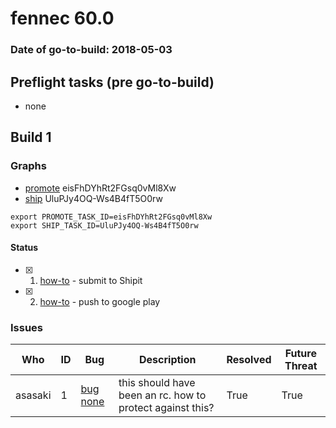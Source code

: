 # fennec 60.0

### Date of go-to-build: 2018-05-03

## Preflight tasks (pre go-to-build)
- none

## Build 1  

### Graphs
* [promote](https://tools.taskcluster.net/push-inspector/#/eisFhDYhRt2FGsq0vMl8Xw) eisFhDYhRt2FGsq0vMl8Xw
* [ship](https://tools.taskcluster.net/push-inspector/#/UluPJy4OQ-Ws4B4fT5O0rw) UluPJy4OQ-Ws4B4fT5O0rw
```
export PROMOTE_TASK_ID=eisFhDYhRt2FGsq0vMl8Xw
export SHIP_TASK_ID=UluPJy4OQ-Ws4B4fT5O0rw
```


#### Status
- [x] 1.  [how-to](https://wiki.mozilla.org/Release:Release_Automation_on_Mercurial:Starting_a_Release#Submit_to_Ship_It)  - submit to Shipit
- [x] 2.  [how-to](https://github.com/mozilla-releng/releasewarrior-2.0/blob/master/docs/release-promotion/mobile/howto.md)  - push to google play

### Issues
| Who                 | ID               | Bug                                                                 | Description                | Resolved                | Future Threat                |
| ------------------- | ---------------- | ------------------------------------------------------------------- | -------------------------- | ----------------------- | ---------------------------- |
| asasaki  | 1 | [bug none](https://bugzil.la/none)        | this should have been an rc. how to protect against this? | True | True |

